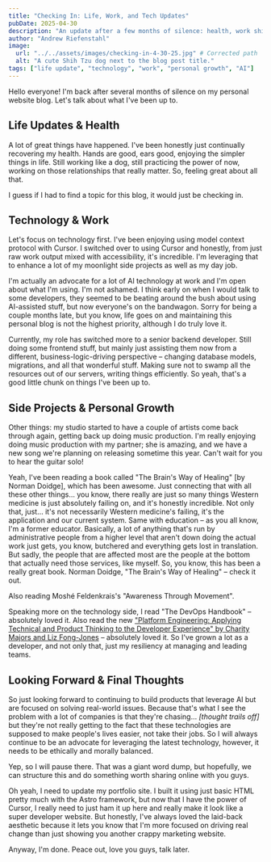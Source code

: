 ```yaml
---
title: "Checking In: Life, Work, and Tech Updates"
pubDate: 2025-04-30
description: "An update after a few months of silence: health, work shifts, embracing new tech like Cursor and AI, music production, and recent reads."
author: "Andrew Riefenstahl"
image:
  url: "../../assets/images/checking-in-4-30-25.jpg" # Corrected path
  alt: "A cute Shih Tzu dog next to the blog post title."
tags: ["life update", "technology", "work", "personal growth", "AI"]
---
```


Hello everyone! I'm back after several months of silence on my personal website blog. Let's talk about what I've been up to.

## Life Updates & Health

A lot of great things have happened. I've been honestly just continually recovering my health. Hands are good, ears good, enjoying the simpler things in life. Still working like a dog, still practicing the power of now, working on those relationships that really matter. So, feeling great about all that.

I guess if I had to find a topic for this blog, it would just be checking in.

## Technology & Work

Let's focus on technology first. I've been enjoying using model context protocol with Cursor. I switched over to using Cursor and honestly, from just raw work output mixed with accessibility, it's incredible. I'm leveraging that to enhance a lot of my moonlight side projects as well as my day job.

I'm actually an advocate for a lot of AI technology at work and I'm open about what I'm using. I'm not ashamed. I think early on when I would talk to some developers, they seemed to be beating around the bush about using AI-assisted stuff, but now everyone's on the bandwagon. Sorry for being a couple months late, but you know, life goes on and maintaining this personal blog is not the highest priority, although I do truly love it.

Currently, my role has switched more to a senior backend developer. Still doing some frontend stuff, but mainly just assisting them now from a different, business-logic-driving perspective – changing database models, migrations, and all that wonderful stuff. Making sure not to swamp all the resources out of our servers, writing things efficiently. So yeah, that's a good little chunk on things I've been up to.

## Side Projects & Personal Growth

Other things: my studio started to have a couple of artists come back through again, getting back up doing music production. I'm really enjoying doing music production with my partner; she is amazing, and we have a new song we're planning on releasing sometime this year. Can't wait for you to hear the guitar solo!

Yeah, I've been reading a book called "The Brain's Way of Healing" [by Norman Doidge], which has been awesome. Just connecting that with all these other things... you know, there really are just so many things Western medicine is just absolutely failing on, and it's honestly incredible. Not only that, just… it's not necessarily Western medicine's failing, it's the application and our current system. Same with education – as you all know, I'm a former educator. Basically, a lot of anything that's run by administrative people from a higher level that aren't down doing the actual work just gets, you know, butchered and everything gets lost in translation. But sadly, the people that are affected most are the people at the bottom that actually need those services, like myself. So, you know, this has been a really great book. Norman Doidge, "The Brain's Way of Healing" – check it out.

Also reading Moshé Feldenkrais's "Awareness Through Movement".

Speaking more on the technology side, I read "The DevOps Handbook" – absolutely loved it. Also read the new ["Platform Engineering: Applying Technical and Product Thinking to the Developer Experience" by Charity Majors and Liz Fong-Jones](https://www.amazon.com/Platform-Engineering-Technical-Product-Leaders/dp/1098153642/) – absolutely loved it. So I've grown a lot as a developer, and not only that, just my resiliency at managing and leading teams.

## Looking Forward & Final Thoughts

So just looking forward to continuing to build products that leverage AI but are focused on solving real-world issues. Because that's what I see the problem with a lot of companies is that they're chasing... _[thought trails off]_ but they're not really getting to the fact that these technologies are supposed to make people's lives easier, not take their jobs. So I will always continue to be an advocate for leveraging the latest technology, however, it needs to be ethically and morally balanced.

Yep, so I will pause there. That was a giant word dump, but hopefully, we can structure this and do something worth sharing online with you guys.

Oh yeah, I need to update my portfolio site. I built it using just basic HTML pretty much with the Astro framework, but now that I have the power of Cursor, I really need to just ham it up here and really make it look like a super developer website. But honestly, I've always loved the laid-back aesthetic because it lets you know that I'm more focused on driving real change than just showing you another crappy marketing website.

Anyway, I'm done. Peace out, love you guys, talk later.
